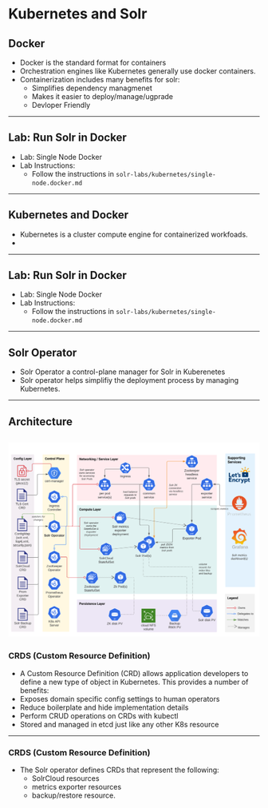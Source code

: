 # Kubernetes and Solr

## Docker
 * Docker is the standard format for containers
 * Orchestration engines like Kubernetes generally use docker containers.
 * Containerization includes many benefits for solr:
   - Simplifies dependency managmenet
   - Makes it easier to deploy/manage/ugprade
   - Devloper Friendly

---

## Lab: Run Solr in Docker
 * Lab: Single Node Docker
 * Lab Instructions:
   - Follow the instructions in `solr-labs/kubernetes/single-node.docker.md`


---

## Kubernetes and Docker
 * Kubernetes is a cluster compute engine for containerized workfoads.
 * 


---

## Lab: Run Solr in Docker
 * Lab: Single Node Docker
 * Lab Instructions:
   - Follow the instructions in `solr-labs/kubernetes/single-node.docker.md`


---

## Solr Operator
 * Solr Operator a control-plane manager for Solr in Kuberenetes
 * Solr operator helps simplifiy the deployment process by managing Kubernetes.

 

---

## Architecture

![](../../assets/images/solr/k8s-primary-components.png)
---




### CRDS (Custom Resource Definition)

 * A Custom Resource Definition (CRD) allows application developers to define a new type of object in Kubernetes. This provides a number of benefits:
 * Exposes domain specific config settings to human operators
 * Reduce boilerplate and hide implementation details
 * Perform CRUD operations on CRDs with kubectl
 * Stored and managed in etcd just like any other K8s resource


---

### CRDS (Custom Resource Definition)
 * The Solr operator defines CRDs that represent the following:
   -  SolrCloud resources
   - metrics exporter resources
   -  backup/restore resource.

 
